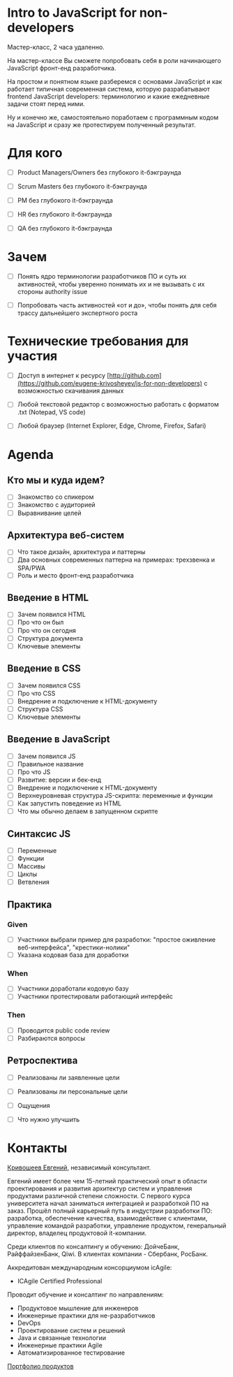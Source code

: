 Intro to JavaScript for non-developers
======================================
Мастер-класс, 2 часа удаленно.

На мастер-классе Вы сможете попробовать себя в роли начинающего JavaScript фронт-енд разработчика. 

На простом и понятном языке разберемся с основами JavaScript и как работает типичная современная система, которую разрабатывают frontend JavaScript developers: терминологию и какие ежедневные задачи стоят перед ними. 

Ну и конечно же, самостоятельно поработаем с программным кодом на JavaScript и сразу же протестируем полученный результат. 


Для кого
========
- [ ] Product Managers/Owners без глубокого it-бэкграунда
- [ ] Scrum Masters без глубокого it-бэкграунда
- [ ] PM без глубокого it-бэкграунда
- [ ] HR без глубокого it-бэкграунда
- [ ] QA без глубокого it-бэкграунда


Зачем
=====
- [ ] Понять ядро терминологии разработчиков ПО и суть их активностей, чтобы уверенно понимать их и не вызывать с их стороны authority issue
- [ ] Попробовать часть активностей «от и до», чтобы понять для себя трассу дальнейшего экспертного роста


Технические требования для участия
==================================
- [ ] Доступ в интернет к ресурсу [http://github.com](https://github.com/eugene-krivosheyev/js-for-non-developers) с возможностью скачивания данных
- [ ] Любой текстовой редактор с возможностью работать с форматом .txt (Notepad, VS code) 
- [ ] Любой браузер (Internet Explorer, Edge, Chrome, Firefox, Safari)


Agenda
======

Кто мы и куда идем?
-------------------
- [ ] Знакомство со спикером
- [ ] Знакомство с аудиторией
- [ ] Выравнивание целей

Архитектура веб-систем
----------------------
- [ ] Что такое дизайн, архитектура и паттерны
- [ ] Два основных современных паттерна на примерах: трехзвенка и SPA/PWA
- [ ] Роль и место фронт-енд разработчика 

Введение в HTML
---------------
- [ ] Зачем появился HTML
- [ ] Про что он был
- [ ] Про что он сегодня
- [ ] Структура документа
- [ ] Ключевые элементы

Введение в CSS
--------------
- [ ] Зачем появился CSS
- [ ] Про что CSS
- [ ] Внедрение и подключение к HTML-документу
- [ ] Структура CSS
- [ ] Ключевые элементы

Введение в JavaScript
---------------------
- [ ] Зачем появился JS
- [ ] Правильное название
- [ ] Про что JS 
- [ ] Развитие: версии и бек-енд
- [ ] Внедрение и подключение к HTML-документу
- [ ] Верхнеуровневая структура JS-скрипта: переменные и функции
- [ ] Как запустить поведение из HTML
- [ ] Что мы обычно делаем в запущенном скрипте

Синтаксис JS
------------
- [ ] Переменные
- [ ] Функции
- [ ] Массивы
- [ ] Циклы
- [ ] Ветвления

Практика
--------
### Given
- [ ] Участники выбрали пример для разработки: "простое оживление веб-интерфейса", "крестики-нолики"
- [ ] Указана кодовая база для доработки
### When 
- [ ] Участники доработали кодовую базу
- [ ] Участники протестировали работающий интерфейс
### Then
- [ ] Проводится public code review
- [ ] Разбираются вопросы 

Ретроспектива
-------------
- [ ] Реализованы ли заявленные цели
- [ ] Реализованы ли персональные цели
- [ ] Ощущения
- [ ] Что нужно улучшить


Контакты
========
[Кривошеев Евгений](http://ekrcv.page.link/qL6j), независимый консультант.

Евгений имеет более чем 15-летний практический опыт в области проектирования и развития архитектур систем и управления продуктами различной степени сложности. С первого курса университета начал заниматься интеграцией и разработкой ПО на заказ. Прошёл полный карьерный путь в индустрии разработки ПО: разработка, обеспечение качества, взаимодействие с клиентами, управление командой разработки, управление продуктом, генеральный директор, владелец продуктовой it-компании.

Среди клиентов по консалтингу и обучению: ДойчеБанк, РайффайзенБанк, Qiwi. В клиентах компании - Сбербанк, РосБанк.

Аккредитован международным консорциумом icAgile:
- ICAgile Certified Professional

Проводит обучение и консалтинг по направлениям:
- Продуктовое мышление для инженеров
- Инженерные практики для не-разработчиков
- DevOps
- Проектирование систем и решений
- Java и связанные технологии 
- Инженерные практики Agile
- Автоматизированное тестирование

[Портфолио продуктов](https://docs.google.com/document/d/1TEV3yMEBCz2m1GTdOoqGlbXDlaEihh4iA3qwlMrZWR4)
